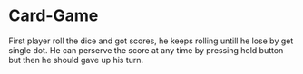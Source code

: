 # Card-Game
First player roll the dice and got scores, he keeps rolling untill he lose by get single dot. He can perserve the score at any time by pressing hold button but then he should gave up his turn. 
